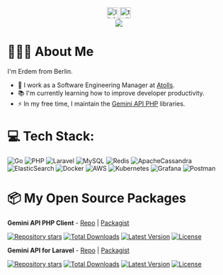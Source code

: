 <div align="center">
  <a href="https://linkedin.com/in/erdemkose" target="_blank">
    <img src="https://img.shields.io/static/v1?message=LinkedIn&logo=linkedin&label=&color=0077B5&logoColor=white&labelColor=&style=for-the-badge" height="25" alt="linkedin logo" />
  </a>
  <a href="https://x.com/erdemkose" target="_blank">
    <img src="https://img.shields.io/static/v1?message=X%20(Twitter)&logo=twitter&label=&color=1DA1F2&logoColor=white&labelColor=&style=for-the-badge" height="25" alt="twitter logo" />
  </a>
</div>

<div align="center">
  <img src="https://visitor-badge.laobi.icu/badge?page_id=erdemkose.erdemkose" />
</div>

# 👨🏽‍💻 About Me

I'm Erdem from Berlin.

- 🔭 I work as a Software Engineering Manager at [Atolls](https://atolls.com/).
- 📚 I'm currently learning how to improve developer productivity.
- ⚡ In my free time, I maintain the [Gemini API PHP](https://github.com/gemini-api-php) libraries.

# 💻 Tech Stack:
![Go](https://img.shields.io/badge/go-%2300ADD8.svg?style=for-the-badge&logo=go&logoColor=white)
![PHP](https://img.shields.io/badge/php-%23777BB3.svg?style=for-the-badge&logo=php&logoColor=white)
![Laravel](https://img.shields.io/badge/laravel-%23FF2D20.svg?style=for-the-badge&logo=laravel&logoColor=white)
![MySQL](https://img.shields.io/badge/mysql-%2300758F.svg?style=for-the-badge&logo=mysql&logoColor=white)
![Redis](https://img.shields.io/badge/redis-%23DD0031.svg?style=for-the-badge&logo=redis&logoColor=white)
![ApacheCassandra](https://img.shields.io/badge/cassandra-%231287B1.svg?style=for-the-badge&logo=apache-cassandra&logoColor=white)
![ElasticSearch](https://img.shields.io/badge/-ElasticSearch-005571?style=for-the-badge&logo=elasticsearch)
![Docker](https://img.shields.io/badge/docker-%230db7ed.svg?style=for-the-badge&logo=docker&logoColor=white)
![AWS](https://img.shields.io/badge/AWS-%23FF9900.svg?style=for-the-badge&logo=amazon-aws&logoColor=white)
![Kubernetes](https://img.shields.io/badge/kubernetes-%23326ce5.svg?style=for-the-badge&logo=kubernetes&logoColor=white)
![Grafana](https://img.shields.io/badge/grafana-%23F46800.svg?style=for-the-badge&logo=grafana&logoColor=white)
![Postman](https://img.shields.io/badge/Postman-FF6C37?style=for-the-badge&logo=postman&logoColor=white)

# 📦 My Open Source Packages

**Gemini API PHP Client** - [Repo](https://github.com/gemini-api-php/client) | [Packagist](https://packagist.org/packages/gemini-api-php/client)

<a href="https://github.com/gemini-api-php/client"><img alt="Repository stars" src="https://img.shields.io/github/stars/gemini-api-php/client"></a>
<a href="https://packagist.org/packages/gemini-api-php/client"><img alt="Total Downloads" src="https://img.shields.io/packagist/dt/gemini-api-php/client"></a>
<a href="https://packagist.org/packages/gemini-api-php/client"><img alt="Latest Version" src="https://img.shields.io/packagist/v/gemini-api-php/client"></a>
<a href="https://packagist.org/packages/gemini-api-php/client"><img alt="License" src="https://img.shields.io/github/license/gemini-api-php/client"></a>

**Gemini API for Laravel** - [Repo](https://github.com/gemini-api-php/laravel) | [Packagist](https://packagist.org/packages/gemini-api-php/laravel)

<a href="https://github.com/gemini-api-php/laravel"><img alt="Repository stars" src="https://img.shields.io/github/stars/gemini-api-php/laravel"></a>
<a href="https://packagist.org/packages/gemini-api-php/laravel"><img alt="Total Downloads" src="https://img.shields.io/packagist/dt/gemini-api-php/laravel"></a>
<a href="https://packagist.org/packages/gemini-api-php/laravel"><img alt="Latest Version" src="https://img.shields.io/packagist/v/gemini-api-php/laravel"></a>
<a href="https://packagist.org/packages/gemini-api-php/laravel"><img alt="License" src="https://img.shields.io/github/license/gemini-api-php/laravel"></a>
